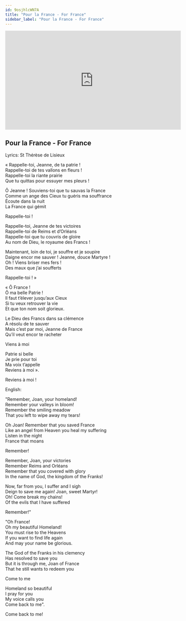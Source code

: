 ```yaml
---
id: 9osjhlcWN7A
title: "Pour la France - For France"
sidebar_label: "Pour la France - For France"
---
```


<div class="video-float-container">
  <iframe
    width="560"
    height="315"
    src="https://www.youtube.com/embed/9osjhlcWN7A"
    title="YouTube video player"
    frameborder="0"
    allow="accelerometer; autoplay; clipboard-write; encrypted-media; gyroscope; picture-in-picture; web-share"
    referrerpolicy="strict-origin-when-cross-origin"
    allowfullscreen
  ></iframe>
</div>

## Pour la France - For France

Lyrics: St Thérèse de Lisieux

« Rappelle-toi, Jeanne, de ta patrie !  
Rappelle-toi de tes vallons en fleurs !  
Rappelle-toi la riante prairie  
Que tu quittas pour essuyer mes pleurs !

Ô Jeanne ! Souviens-toi que tu sauvas la France  
Comme un ange des Cieux tu guéris ma souffrance  
Écoute dans la nuit  
La France qui gémit

Rappelle-toi !

Rappelle-toi, Jeanne de tes victoires  
Rappelle-toi de Reims et d’Orléans  
Rappelle-toi que tu couvris de gloire  
Au nom de Dieu, le royaume des Francs !

Maintenant, loin de toi, je souffre et je soupire  
Daigne encor me sauver ! Jeanne, douce Martyre !  
Oh ! Viens briser mes fers !  
Des maux que j’ai soufferts

Rappelle-toi ! »

« Ô France !   
Ô ma belle Patrie !  
Il faut t’élever jusqu’aux Cieux  
Si tu veux retrouver la vie  
Et que ton nom soit glorieux.

Le Dieu des Francs dans sa clémence  
A résolu de te sauver  
Mais c’est par moi, Jeanne de France  
Qu’il veut encor te racheter

Viens à moi

Patrie si belle  
Je prie pour toi  
Ma voix t’appelle  
Reviens à moi ».

Reviens à moi !

English:

"Remember, Joan, your homeland!  
Remember your valleys in bloom!  
Remember the smiling meadow  
That you left to wipe away my tears!

Oh Joan! Remember that you saved France  
Like an angel from Heaven you heal my suffering  
Listen in the night  
France that moans

Remember!

Remember, Joan, your victories  
Remember Reims and Orléans  
Remember that you covered with glory  
In the name of God, the kingdom of the Franks!

Now, far from you, I suffer and I sigh  
Deign to save me again! Joan, sweet Martyr!  
Oh! Come break my chains!  
Of the evils that I have suffered

Remember!"

"Oh France!  
Oh my beautiful Homeland!  
You must rise to the Heavens  
If you want to find life again  
And may your name be glorious.

The God of the Franks in his clemency  
Has resolved to save you  
But it is through me, Joan of France  
That he still wants to redeem you

Come to me

Homeland so beautiful  
I pray for you  
My voice calls you  
Come back to me".

Come back to me!
